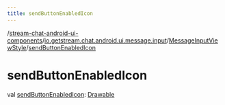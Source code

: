 ```yaml
---
title: sendButtonEnabledIcon
---
```

/[stream-chat-android-ui-components](../../index.md)/[io.getstream.chat.android.ui.message.input](../index.md)/[MessageInputViewStyle](index.md)/[sendButtonEnabledIcon](sendButtonEnabledIcon.md)  
  
  
  
# sendButtonEnabledIcon  
val [sendButtonEnabledIcon](sendButtonEnabledIcon.md): [Drawable](https://developer.android.com/reference/kotlin/android/graphics/drawable/Drawable.html)
